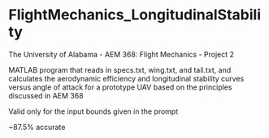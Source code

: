 # FlightMechanics_LongitudinalStability

The University of Alabama - AEM 368: Flight Mechanics - Project 2

MATLAB program that reads in specs.txt, wing.txt, and tail.txt, and calculates the aerodynamic efficiency and longitudinal stability curves versus angle of attack for a prototype UAV based on the principles discussed in AEM 368

Valid only for the input bounds given in the prompt

~87.5% accurate

